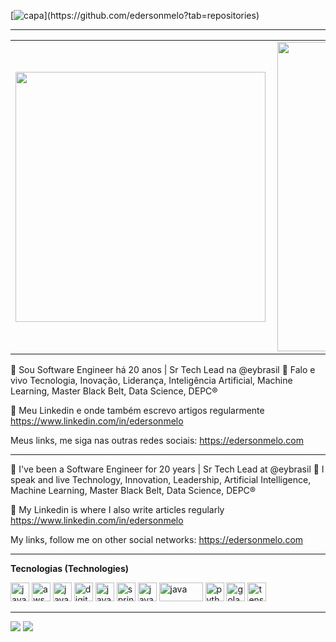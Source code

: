 [![capa]([https://github.com/edersonmelo/edersonmelo/blob/master/edersonmelo-linkedin.png](https://github.com/edersonmelo/edersonmelo/blob/a44b18552d0fe202c89e66acbc56ff9f60cb367e/edersonmelo-linkedin.png))](https://github.com/edersonmelo?tab=repositories)

---

<center>
  <table>
    <tr>
        <td><img width="400px" align="left" src="https://github-readme-stats.vercel.app/api/top-langs/?username=edersonmelo&hide=html&layout=compact&theme=buefy" /></td>
        <td><img width="495px" align="left" src="https://github-readme-stats.vercel.app/api?username=edersonmelo&theme=buefy" /></td>
    </tr>   
  </table>
</center>  

:rocket: Sou Software Engineer há 20 anos | Sr Tech Lead na @eybrasil
:compass: Falo e vivo Tecnologia, Inovação, Liderança, Inteligência Artificial, Machine Learning, Master Black Belt, Data Science, DEPC® 

💙	Meu Linkedin e onde também escrevo artigos regularmente https://www.linkedin.com/in/edersonmelo

Meus links, me siga nas outras redes sociais: https://edersonmelo.com 

---

:rocket: I've been a Software Engineer for 20 years | Sr Tech Lead at @eybrasil
:compass: I speak and live Technology, Innovation, Leadership, Artificial Intelligence, Machine Learning, Master Black Belt, Data Science, DEPC®

💙 My Linkedin is where I also write articles regularly https://www.linkedin.com/in/edersonmelo

My links, follow me on other social networks: https://edersonmelo.com


---

**Tecnologias (Technologies)**
<p align="left">
  <img src="https://www.vectorlogo.zone/logos/microsoft_azure/microsoft_azure-icon.svg" alt="java" width="30" height="30"/>
  <img src="https://www.vectorlogo.zone/logos/amazon_aws/amazon_aws-icon.svg" alt="aws" width="30" height="30"/>
  <img src="https://www.vectorlogo.zone/logos/google/google-icon.svg" alt="java" width="30" height="30"/>
  <img src="https://www.vectorlogo.zone/logos/digitalocean/digitalocean-icon.svg" alt="digitalocean" width="30" height="30"/>
  <img src="https://www.vectorlogo.zone/logos/java/java-icon.svg" alt="java" width="30" height="30"/>
  <img src="https://www.vectorlogo.zone/logos/springio/springio-icon.svg" alt="spring" width="30" height="30"/>
  <img src="https://www.vectorlogo.zone/logos/javascript/javascript-icon.svg" alt="java" width="30" height="30"/>
  <img src="https://www.vectorlogo.zone/logos/dotnet/dotnet-horizontal.svg" alt="java" width="70" height="30"/>
  <img src="https://www.vectorlogo.zone/logos/python/python-icon.svg" alt="python" width="30" height="30"/>
  <img src="https://www.vectorlogo.zone/logos/golang/golang-icon.svg" alt="golang" width="30" height="30"/>
  <img src="https://www.vectorlogo.zone/logos/tensorflow/tensorflow-icon.svg" alt="tensorflow" width="30" height="30"/>
</p>


---

[![](https://img.shields.io/badge/linkedin-blue)](https://www.linkedin.com/in/edersonmelo/)
[![](https://img.shields.io/badge/instagram-ff69b4)](https://www.instagram.com/edersonmmelo/)
